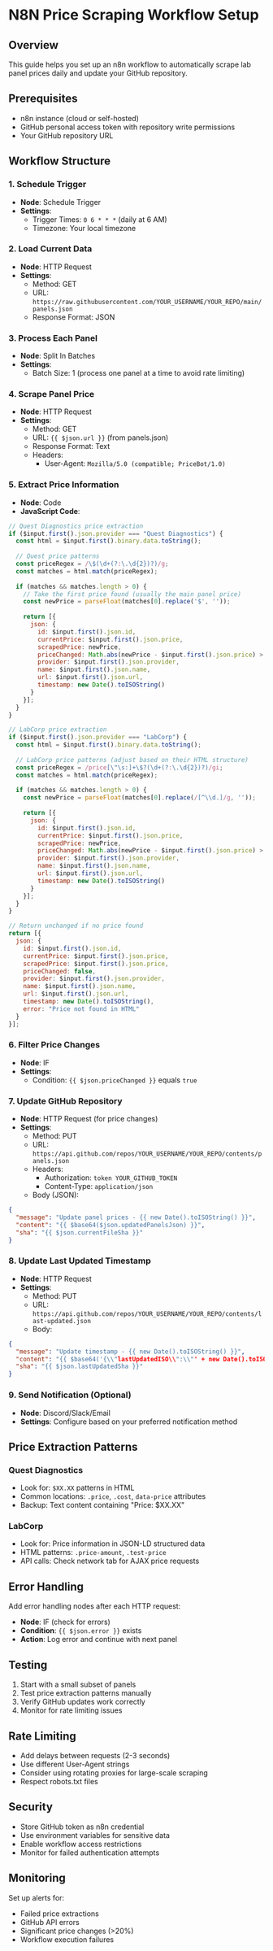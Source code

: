 # N8N Price Scraping Workflow Setup

## Overview
This guide helps you set up an n8n workflow to automatically scrape lab panel prices daily and update your GitHub repository.

## Prerequisites
- n8n instance (cloud or self-hosted)
- GitHub personal access token with repository write permissions
- Your GitHub repository URL

## Workflow Structure

### 1. Schedule Trigger
- **Node**: Schedule Trigger
- **Settings**: 
  - Trigger Times: `0 6 * * *` (daily at 6 AM)
  - Timezone: Your local timezone

### 2. Load Current Data
- **Node**: HTTP Request
- **Settings**:
  - Method: GET
  - URL: `https://raw.githubusercontent.com/YOUR_USERNAME/YOUR_REPO/main/panels.json`
  - Response Format: JSON

### 3. Process Each Panel
- **Node**: Split In Batches
- **Settings**:
  - Batch Size: 1 (process one panel at a time to avoid rate limiting)

### 4. Scrape Panel Price
- **Node**: HTTP Request
- **Settings**:
  - Method: GET
  - URL: `{{ $json.url }}` (from panels.json)
  - Response Format: Text
  - Headers:
    - User-Agent: `Mozilla/5.0 (compatible; PriceBot/1.0)`

### 5. Extract Price Information
- **Node**: Code
- **JavaScript Code**:

```javascript
// Quest Diagnostics price extraction
if ($input.first().json.provider === "Quest Diagnostics") {
  const html = $input.first().binary.data.toString();
  
  // Quest price patterns
  const priceRegex = /\$(\d+(?:\.\d{2})?)/g;
  const matches = html.match(priceRegex);
  
  if (matches && matches.length > 0) {
    // Take the first price found (usually the main panel price)
    const newPrice = parseFloat(matches[0].replace('$', ''));
    
    return [{
      json: {
        id: $input.first().json.id,
        currentPrice: $input.first().json.price,
        scrapedPrice: newPrice,
        priceChanged: Math.abs(newPrice - $input.first().json.price) > 0.01,
        provider: $input.first().json.provider,
        name: $input.first().json.name,
        url: $input.first().json.url,
        timestamp: new Date().toISOString()
      }
    }];
  }
}

// LabCorp price extraction
if ($input.first().json.provider === "LabCorp") {
  const html = $input.first().binary.data.toString();
  
  // LabCorp price patterns (adjust based on their HTML structure)
  const priceRegex = /price[\"\s:]+\$?(\d+(?:\.\d{2})?)/gi;
  const matches = html.match(priceRegex);
  
  if (matches && matches.length > 0) {
    const newPrice = parseFloat(matches[0].replace(/[^\\d.]/g, ''));
    
    return [{
      json: {
        id: $input.first().json.id,
        currentPrice: $input.first().json.price,
        scrapedPrice: newPrice,
        priceChanged: Math.abs(newPrice - $input.first().json.price) > 0.01,
        provider: $input.first().json.provider,
        name: $input.first().json.name,
        url: $input.first().json.url,
        timestamp: new Date().toISOString()
      }
    }];
  }
}

// Return unchanged if no price found
return [{
  json: {
    id: $input.first().json.id,
    currentPrice: $input.first().json.price,
    scrapedPrice: $input.first().json.price,
    priceChanged: false,
    provider: $input.first().json.provider,
    name: $input.first().json.name,
    url: $input.first().json.url,
    timestamp: new Date().toISOString(),
    error: "Price not found in HTML"
  }
}];
```

### 6. Filter Price Changes
- **Node**: IF
- **Settings**:
  - Condition: `{{ $json.priceChanged }}` equals `true`

### 7. Update GitHub Repository
- **Node**: HTTP Request (for price changes)
- **Settings**:
  - Method: PUT
  - URL: `https://api.github.com/repos/YOUR_USERNAME/YOUR_REPO/contents/panels.json`
  - Headers:
    - Authorization: `token YOUR_GITHUB_TOKEN`
    - Content-Type: `application/json`
  - Body (JSON):

```json
{
  "message": "Update panel prices - {{ new Date().toISOString() }}",
  "content": "{{ $base64($json.updatedPanelsJson) }}",
  "sha": "{{ $json.currentFileSha }}"
}
```

### 8. Update Last Updated Timestamp
- **Node**: HTTP Request
- **Settings**:
  - Method: PUT
  - URL: `https://api.github.com/repos/YOUR_USERNAME/YOUR_REPO/contents/last-updated.json`
  - Body:

```json
{
  "message": "Update timestamp - {{ new Date().toISOString() }}",
  "content": "{{ $base64('{\\"lastUpdatedISO\\":\\"' + new Date().toISOString() + '\\"}') }}",
  "sha": "{{ $json.lastUpdatedSha }}"
}
```

### 9. Send Notification (Optional)
- **Node**: Discord/Slack/Email
- **Settings**: Configure based on your preferred notification method

## Price Extraction Patterns

### Quest Diagnostics
- Look for: `$XX.XX` patterns in HTML
- Common locations: `.price`, `.cost`, `data-price` attributes
- Backup: Text content containing "Price: $XX.XX"

### LabCorp
- Look for: Price information in JSON-LD structured data
- HTML patterns: `.price-amount`, `.test-price`
- API calls: Check network tab for AJAX price requests

## Error Handling

Add error handling nodes after each HTTP request:
- **Node**: IF (check for errors)
- **Condition**: `{{ $json.error }}` exists
- **Action**: Log error and continue with next panel

## Testing

1. Start with a small subset of panels
2. Test price extraction patterns manually
3. Verify GitHub updates work correctly
4. Monitor for rate limiting issues

## Rate Limiting

- Add delays between requests (2-3 seconds)
- Use different User-Agent strings
- Consider using rotating proxies for large-scale scraping
- Respect robots.txt files

## Security

- Store GitHub token as n8n credential
- Use environment variables for sensitive data
- Enable workflow access restrictions
- Monitor for failed authentication attempts

## Monitoring

Set up alerts for:
- Failed price extractions
- GitHub API errors
- Significant price changes (>20%)
- Workflow execution failures

